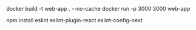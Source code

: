 docker build -t web-app .
--no-cache
docker run -p 3000:3000 web-app

npm install eslint eslint-plugin-react eslint-config-next
